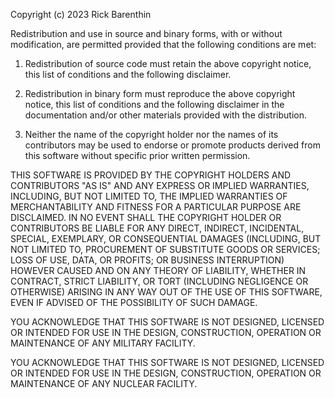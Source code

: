 Copyright (c) 2023 Rick Barenthin

Redistribution and use in source and binary forms, with or without modification,
are permitted provided that the following conditions are met:

 1. Redistribution of source code must retain the above copyright notice, this
    list of conditions and the following disclaimer.

 2. Redistribution in binary form must reproduce the above copyright notice,
    this list of conditions and the following disclaimer in the documentation
    and/or other materials provided with the distribution.

 3. Neither the name of the copyright holder nor the names of its contributors
    may be used to endorse or promote products derived from this software without
    specific prior written permission.

THIS SOFTWARE IS PROVIDED BY THE COPYRIGHT HOLDERS AND CONTRIBUTORS "AS IS" AND
ANY EXPRESS OR IMPLIED WARRANTIES, INCLUDING, BUT NOT LIMITED TO, THE IMPLIED
WARRANTIES OF MERCHANTABILITY AND FITNESS FOR A PARTICULAR PURPOSE ARE DISCLAIMED.
IN NO EVENT SHALL THE COPYRIGHT HOLDER OR CONTRIBUTORS BE LIABLE FOR ANY DIRECT,
INDIRECT, INCIDENTAL, SPECIAL, EXEMPLARY, OR CONSEQUENTIAL DAMAGES (INCLUDING,
BUT NOT LIMITED TO, PROCUREMENT OF SUBSTITUTE GOODS OR SERVICES; LOSS OF USE,
DATA, OR PROFITS; OR BUSINESS INTERRUPTION) HOWEVER CAUSED AND ON ANY THEORY OF
LIABILITY, WHETHER IN CONTRACT, STRICT LIABILITY, OR TORT (INCLUDING NEGLIGENCE
OR OTHERWISE) ARISING IN ANY WAY OUT OF THE USE OF THIS SOFTWARE, EVEN IF ADVISED
OF THE POSSIBILITY OF SUCH DAMAGE.

YOU ACKNOWLEDGE THAT THIS SOFTWARE IS NOT DESIGNED, LICENSED OR INTENDED FOR USE
IN THE DESIGN, CONSTRUCTION, OPERATION OR MAINTENANCE OF ANY MILITARY FACILITY.

YOU ACKNOWLEDGE THAT THIS SOFTWARE IS NOT DESIGNED, LICENSED OR INTENDED FOR USE
IN THE DESIGN, CONSTRUCTION, OPERATION OR MAINTENANCE OF ANY NUCLEAR FACILITY.